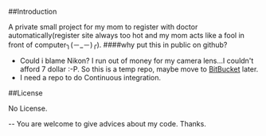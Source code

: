 
##Introduction

A private small project for my mom to register with doctor automatically(register site always too hot and my mom acts like a fool in front of computer╮(－_－)╭).
####why put this in public on github?
* Could i blame Nikon? I run out of money for my camera lens...I couldn't afford 7 dollar :-P. So this is a temp repo, maybe move to [BitBucket](https://bitbucket.org/) later.
* I need a repo to do Continuous integration.

##License

No License.

--
You are welcome to give advices about my code. Thanks.
